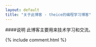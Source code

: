 ```yaml
---
layout: default
title: "关于此博客 - theice的编程学习博客"
---
```

####说明
此博客主要用来技术学习和交流。

<!-- Blog Comments -->
<div class="media">
  {% include comment.html %} 
</div>
